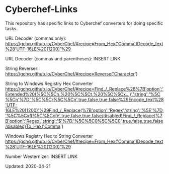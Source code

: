 # Cyberchef-Links
This repository has specific links to Cyberchef converters for doing specific tasks.

URL Decoder (commas only):
https://gchq.github.io/CyberChef/#recipe=From_Hex('Comma')Decode_text%28'UTF-16LE%20(1200)'%29

URL Decoder (commas and parentheses):
INSERT LINK

String Reverser:
https://gchq.github.io/CyberChef/#recipe=Reverse('Character')

String to Windows Registry Hex Converter
https://gchq.github.io/CyberChef/#recipe=Find_/_Replace%28%7B'option':'Extended%20(%5C%5Cn,%20%5C%5Ct,%20%5C%5Cx...)','string':'%5C%5Cn'%7D,'%5C%5Cr%5C%5Cn',true,false,true,false%29Encode_text%28'UTF-16LE%20(1200)'%29Find_/_Replace(%7B'option':'Regex','string':'%5E'%7D,'%5C%5Cxff%5C%5Cxfe',true,false,true,false/disabled)Find_/_Replace(%7B'option':'Regex','string':'$'%7D,'%5C%5C0%5C%5C0',true,false,true,false/disabled)To_Hex('Comma')

Windows Registry Hex to String Converter
https://gchq.github.io/CyberChef/#recipe=From_Hex('Comma')Decode_text%28'UTF-16LE%20(1200)'%29

Number Westernizer:
INSERT LINK

Updated: 2020-04-21
